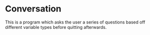 # Conversation
This is a program which asks the user a series of questions based off different variable types before quitting afterwards.
